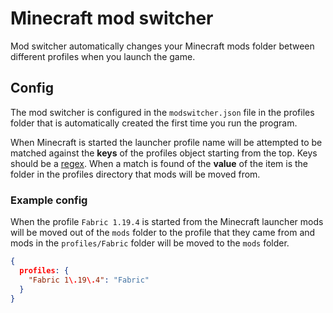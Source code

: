 # Minecraft mod switcher

Mod switcher automatically changes your Minecraft mods folder between different profiles when you launch the game.

## Config

The mod switcher is configured in the `modswitcher.json` file in the profiles folder that is automatically created the first time you run the program.

When Minecraft is started the launcher profile name will be attempted to be matched against the **keys** of the profiles object starting from the top. Keys should be a [regex](https://en.wikipedia.org/wiki/Regular_expression). When a match is found of the **value** of the item is the folder in the profiles directory that mods will be moved from.

### Example config

When the profile `Fabric 1.19.4` is started from the Minecraft launcher mods will be moved out of the `mods` folder to the profile that they came from and mods in the `profiles/Fabric` folder will be moved to the `mods` folder.

```json
{
  profiles: {
    "Fabric 1\.19\.4": "Fabric"
  }
}
```
